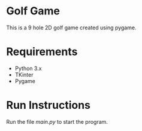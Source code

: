 # Golf Game

This is a 9 hole 2D golf game created using pygame. 

# Requirements
- Python 3.x
- TKinter
- Pygame

# Run Instructions
Run the file *main.py* to start the program.


